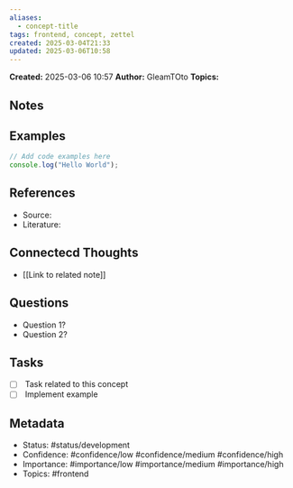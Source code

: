 ```yaml
---
aliases:
  - concept-title
tags: frontend, concept, zettel
created: 2025-03-04T21:33
updated: 2025-03-06T10:58
---
```



**Created:** 2025-03-06 10:57
**Author:** GleamTOto
**Topics:** <!-- Add relevant topics -->

## Notes
<!-- Main concept explanation -->
## Examples
```javascript
// Add code examples here
console.log("Hello World");
```

## References
<!-- List references and sources -->

- Source: <!-- Add sources here -->
- Literature: <!-- Add books, articles, etc. -->

## Connectecd Thoughts
<!-- Add links to related notes -->

- [[Link to related note]]

## Questions

<!-- List questions about this concept -->

- Question 1?
- Question 2?

## Tasks

<!-- Add relevant tasks -->

- [ ]  Task related to this concept
- [ ]  Implement example

## Metadata

- Status: #status/development
- Confidence: #confidence/low #confidence/medium #confidence/high
- Importance: #importance/low #importance/medium #importance/high
- Topics: #frontend